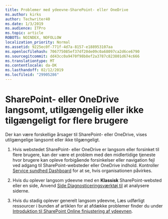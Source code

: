 ```yaml
---
title: Problemer med ydeevne-SharePoint- eller OneDrive
ms.author: kirks
author: Techwriter40
ms.date: 1/3/2019
ms.audience: ITPro
ms.topic: article
ROBOTS: NOINDEX, NOFOLLOW
localization_priority: Normal
ms.assetid: 9225ec0f-771f-4d7a-8157-e188953107aa
ms.openlocfilehash: 706775085ef37df20de09c0a68097ca2d6ce6790
ms.sourcegitcommit: dd43cc0a9470f98b8ef2a3787c823801d674c666
ms.translationtype: MT
ms.contentlocale: da-DK
ms.lasthandoff: 02/12/2019
ms.locfileid: "29905286"
---
```

# <a name="sharepoint-or-onedrive-slow-inaccessible-or-unavailable-for-multiple-users"></a>SharePoint- eller OneDrive langsomt, utilgængelig eller ikke tilgængeligt for flere brugere

Der kan være forskellige årsager til SharePoint- eller OneDrive, vises utilgængelige langsomt eller ikke tilgængeligt. 
  
1. Hvis webstedet SharePoint- eller OneDrive er langsom eller forsinket til flere brugere, kan der være et problem med den midlertidige tjeneste hvor brugere kan opleve forbigående forsinkelser eller navigation fejl ved adgang til SharePoint-websteder eller OneDrive indhold. Kontroller [Service sundhed Dashboard](https://admin.microsoft.com/AdminPortal/Home#/servicehealth) for at se, hvis organisationen påvirkes. 
  
2. Hvis du oplever langsom ydeevne med en **Klassisk** SharePoint-websted eller en side, Anvend [Side Diagnosticeringsværktøj til](https://aka.ms/perftool) at analysere siderne. 
  
3. Hvis du stadig oplever generelt langsom ydeevne, Læs udførligt ressourcer i bunden af artiklen for at afdække problemer finder du under [Introduktion til SharePoint Online finjustering af ydeevnen](https://go.microsoft.com/fwlink/?linkid=2024334).
  


